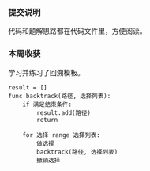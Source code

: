 ### 提交说明
代码和题解思路都在代码文件里，方便阅读。<br>
### 本周收获
学习并练习了回溯模板。<br>
```
result = []
func backtrack(路径, 选择列表):
    if 满足结束条件:
        result.add(路径)
        return
    
    for 选择 range 选择列表:
        做选择
        backtrack(路径, 选择列表)
        撤销选择
```

